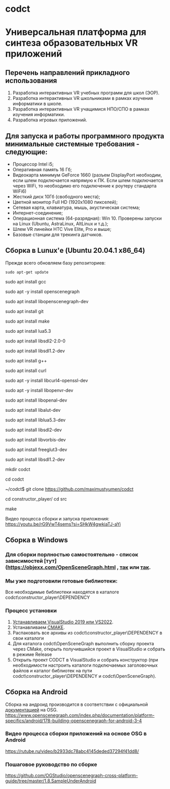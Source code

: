 # codct
# Универсальная платформа для синтеза образовательных VR приложений

## Перечень направлений прикладного использования
1. Разработка интерактивных  VR учебных программ для школ (ЭОР).
2. Разработка интерактивных  VR школьниками в рамках изучения информатики в школе.
3. Разработка интерактивных  VR учащимися НПО/СПО в рамках изучения информатики.
4. Разработка игровых приложений.

## Для запуска и работы программного продукта минимальные системные требования - следующие:
+ Процессор Intel i5;
+ Оперативная память 16 Гб;
+ Видеокарта минимум GeForce 1660 (разъем DisplayPort необходим, если шлем подключается напрямую к ПК. Если шлем подключается через WiFi, то необходимо его подключение к роутеру стандарта WiFi6)
+ Жесткий диск 10Гб (свободного места);
+ Цветной монитор Full HD (1920x1080 пикселей);
+ Сетевая карта, клавиатура, мышь, акустическая система;
+ Интернет-соединение;
+ Операционная система (64-разрядная): Win 10. Проверены запуски на Linux (Ubuntu, AstraLinux, AltLinux и т.д.);
+ Шлем VR линейки HTC Vive Elite, Pro и выше;
+ Базовые станции для трекинга датчиков.

## Сборка в Lunux'е (Ubuntu 20.04.1 x86_64)
Прежде всего обновляем базу репозиториев:
```
sudo apt-get update
```
sudo apt install gcc

sudo apt -y install openscenegraph

sudo apt install libopenscenegraph-dev

sudo apt install git

sudo apt install make

sudo apt install lua5.3 

sudo apt install libsdl2-2.0-0

sudo apt install libsdl1.2-dev

sudo apt install g++ 

sudo apt install curl

sudo apt -y install libcurl4-openssl-dev

sudo apt -y install libopenvr-dev

sudo apt install libopenal-dev

sudo apt install libalut-dev

sudo apt install liblua5.3-dev

sudo apt install libsdl2-dev

sudo apt install libvorbis-dev

sudo apt install freeglut3-dev

sudo apt install libsdl1.2-dev

mkdir codct

cd codct

~/codct$ git clone https://github.com/maximustyumen/codct

cd constructor_player/ cd src

make

Видео процесса сборки и запуска приложения: https://youtu.be/rG9VwT4sems?si=SHkW4gwkiaTJ-aYi


## Сборка в Windows
### Для сборки порлностью самостоятельно - список зависимостей [тут](https://objexx.com/OpenSceneGraph.html , [так](https://habr.com/ru/articles/429816/) или [так](https://www.openscenegraph.com/index.php/documentation/platform-specifics/windows).
### Мы уже подготовили готовые библиотеки:
Все необходимые библиотеки находятся в каталоге
codct\constructor_player\DEPENDENCY

### Процесс установки
1. [Устанавливаем VisualStudio 2019 или VS2022](https://learn.microsoft.com/ru-ru/visualstudio/install/install-visual-studio?view=vs-2022).
2. Устанавливаем [CMAKE](https://cpp-python-nsu.inp.nsk.su/textbook/sec2/ch5).
4. Распаковать все архивы из codct\constructor_player\DEPENDENCY в свои каталоги
5. Для каталога codct\OpenSceneGraph выполнить сборку проекта через CMake, открыть получившийся проект в VisualStudio и собрать в режиме Release
6. Открыть проект CODCT в VisualStudio и собрать конструктор (при необходимости настроить каталоги подключаемых заголовочных файлов и каталог библиотек на пути codct\constructor_player\DEPENDENCY и codct\OpenSceneGraph).
   
## Сборка на Android 
Сборка на андроид производится в соответствии с официальной [документацией](https://www.openscenegraph.com/index.php/documentation/platform-specifics/android/43-building-openscenegraph-for-android-3-0-2) на OSG.
https://www.openscenegraph.com/index.php/documentation/platform-specifics/android/178-building-openscenegraph-for-android-3-4
### Видео процесса сборки приложений на основе OSG в Android
https://rutube.ru/video/b2933dc78abc4145deded37294f41dd8/
### Пошаговое руководство по сборке 
https://github.com/OGStudio/openscenegraph-cross-platform-guide/tree/master/1.8.SampleUnderAndroid

